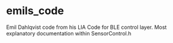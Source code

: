# emils_code
Emil Dahlqvist code from his LIA
Code for BLE control layer. Most explanatory documentation within SensorControl.h

